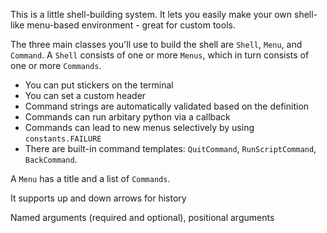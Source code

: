 This is a little shell-building system. It lets you easily make your own
shell-like menu-based environment - great for custom tools.

The three main classes you'll use to build the shell are `Shell`, `Menu`, and
`Command`. A `Shell` consists of one or more `Menus`, which in turn consists
of one or more `Commands`.

* You can put stickers on the terminal
* You can set a custom header
* Command strings are automatically validated based on the definition
* Commands can run arbitary python via a callback
* Commands can lead to new menus selectively by using `constants.FAILURE`
* There are built-in command templates: `QuitCommand`, `RunScriptCommand`, `BackCommand`.

A `Menu` has a title and a list of `Commands`.

It supports up and down arrows for history

Named arguments (required and optional), positional arguments
